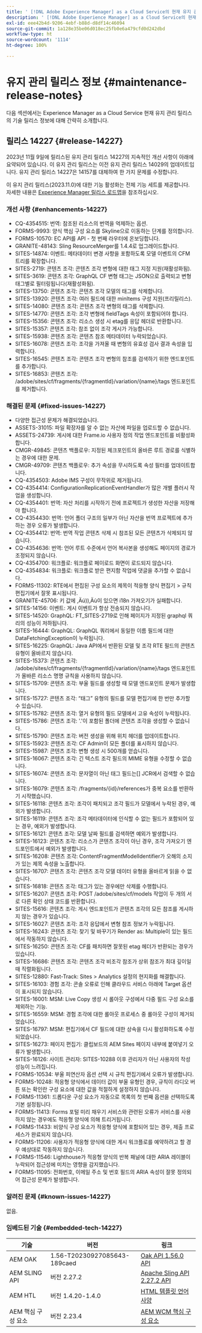 ```yaml
---
title: ' [!DNL Adobe Experience Manager] as a Cloud Service의 현재 유지 관리 릴리스 정보입니다.'
description: ' [!DNL Adobe Experience Manager] as a Cloud Service의 현재 유지 관리 릴리스 정보입니다.'
exl-id: eee42b4d-9206-4ebf-b88d-d8df14c46094
source-git-commit: 1a128e35be06d018ec25fb0e6a479cfd0d242dbd
workflow-type: ht
source-wordcount: '1114'
ht-degree: 100%

---
```


# 유지 관리 릴리스 정보 {#maintenance-release-notes}

다음 섹션에서는 Experience Manager as a Cloud Service 현재 유지 관리 릴리스의 기술 릴리스 정보에 대해 간략히 소개합니다.

## 릴리스 14227 {#release-14227}

2023년 11월 9일에 릴리스된 유지 관리 릴리스 14227의 지속적인 개선 사항이 아래에 요약되어 있습니다. 이 유지 관리 릴리스는 이전 유지 관리 릴리스 14029의 업데이트입니다. 유지 관리 릴리스 14227은 14157를 대체하여 한 가지 문제를 수정합니다.

이 유지 관리 릴리스(2023.11.0)에 대한 기능 활성화는 전체 기능 세트를 제공합니다. 자세한 내용은 [Experience Manager 릴리스 로드맵](https://experienceleague.adobe.com/docs/experience-manager-release-information/aem-release-updates/update-releases-roadmap.html)을 참조하십시오.

### 개선 사항 {#enhancements-14227}

<!--* ASSETS-29631: Assets Cloud: Use dam:roles for secure delivery/search.-->
* CQ-4354515: 번역: 참조된 리소스의 번역을 억제하는 옵션.
* FORMS-9993: 양식 핵심 구성 요소를 Skyline으로 이동하는 단계를 정의합니다.
* FORMS-10570: EC API를 API - 첫 번째 라우터에 온보딩합니다.
* GRANITE-48143: Sling ResourceMerger를 1.4.4로 업그레이드합니다.
* SITES-14874: 이벤트: 메타데이터 변경 사항을 포함하도록 모델 이벤트의 CFM 트리를 확장합니다.
* SITES-2719: 콘텐츠 조각: 콘텐츠 조각 변형에 대한 태그 지정 지원(재활성화됨).
* SITES-3619: 콘텐츠 조각: GraphQL CF 변형 태그는 JSON으로 출력되고 변형 태그별로 필터링됩니다(재활성화됨).
* SITES-13750: 콘텐츠 조각: 콘텐츠 조각 모델의 태그를 삭제합니다.
* SITES-13920: 콘텐츠 조각: 여러 필드에 대한 minItems 구성 지원(프리릴리스).
* SITES-14080: 콘텐츠 조각: 콘텐츠 조각 변형의 태그를 삭제합니다.
* SITES-14770: 콘텐츠 조각: 조각 변형에 fieldTags 속성이 포함되어야 합니다.
* SITES-15356: 콘텐츠 조각: 리소스 생성 시 etag를 응답 헤더로 반환합니다.
* SITES-15357: 콘텐츠 조각: 참조 없이 조각 게시가 가능합니다.
* SITES-15938: 콘텐츠 조각: 콘텐츠 참조 메타데이터 누락되었습니다.
* SITES-16078: 콘텐츠 조각: 조각을 가져올 때 변형의 유효성 검사 결과 속성을 입력합니다.
* SITES-16545: 콘텐츠 조각: 콘텐츠 조각 변형의 참조를 검색하기 위한 엔드포인트를 추가합니다.
* SITES-16853: 콘텐츠 조각: /adobe/sites/cf/fragments/{fragmentId}/variation/{name}/tags 엔드포인트를 제거합니다.

### 해결된 문제 {#fixed-issues-14227}

* 다양한 접근성 문제가 해결되었습니다.
* ASSETS-31015: 파일 확장자를 알 수 없는 자산에 파일을 업로드할 수 없습니다.
* ASSETS-24739: 게시에 대한 Frame.io 사용자 정의 작업 엔드포인트를 비활성화합니다.
* CMGR-49845: 콘텐츠 백플로우: 지정된 체크포인트의 올바른 루트 경로를 식별하는 경우에 대한 문제.
* CMGR-49709: 콘텐츠 백플로우: 추가 속성을 무시하도록 속성 필터를 업데이트합니다.
* CQ-4354503: Adobe IMS 구성이 무작위로 제거됩니다.
* CQ-4354414: ConfigurationReplicationEventHandler가 많은 개별 플러시 작업을 생성합니다.
* CQ-4354401: 번역: 자산 처리를 시작하기 전에 프로젝트가 생성한 자산을 저장해야 합니다.
* CQ-4354430: 번역: 언어 폴더 구조의 일부가 아닌 자산을 번역 프로젝트에 추가하는 경우 오류가 발생합니다.
* CQ-4354412: 번역: 번역 작업 콘텐츠 삭제 시 참조된 모든 콘텐츠가 삭제되지 않습니다.
* CQ-4354636: 번역: 언어 루트 수준에서 언어 복사본을 생성해도 페이지의 경로가 조정되지 않습니다.
* CQ-4354700: 워크플로: 워크플로 페이로드 화면이 로드되지 않습니다.
* CQ-4354834: 워크플로: 워크플로 받은 편지함 작업에 댓글을 추가할 수 없습니다.
* FORMS-11302: RTE에서 편집된 구성 요소의 제목이 적응형 양식 편집기 > 규칙 편집기에서 잘못 표시됩니다.
* GRANITE-45706: 키 값에 ,Äú))‚Äù이 있으면 i18n 가져오기가 실패합니다.
* SITES-14156: 이벤트: 게시 이벤트가 항상 전송되지 않습니다.
* SITES-14520: GraphQL: FT_SITES-2719로 인해 페이지가 지정된 graphql 쿼리의 성능이 저하됩니다.
* SITES-16444: GraphQL: GraphQL 쿼리에서 동일한 이름 필드에 대한 DataFetchingException이 누락됩니다.
* SITES-16225: GraphQL: Java API에서 반환된 모델 및 조각 RTE 필드의 콘텐츠 유형이 올바르지 않습니다.
* SITES-15373: 콘텐츠 조각: /adobe/sites/cf/fragments/{fragmentId}/variation/{name}/tags 엔드포인트가 올바른 리소스 명명 규칙을 사용하지 않습니다.
* SITES-15709: 콘텐츠 조각: 부울 필드를 생성할 때 모델 엔드포인트 문제가 발생합니다.
* SITES-15727: 콘텐츠 조각: “태그” 유형의 필드를 모델 편집기에 한 번만 추가할 수 있습니다.
* SITES-15782: 콘텐츠 조각: 열거 유형의 필드 모델에서 고유 속성이 누락됩니다.
* SITES-15786: 콘텐츠 조각: &#39;.&#39;이 포함된 폴더에 콘텐츠 조각을 생성할 수 없습니다.
* SITES-15790: 콘텐츠 조각: 버전 생성을 위해 위치 헤더를 업데이트합니다.
* SITES-15923: 콘텐츠 조각: CF Admin이 모든 폴더를 표시하지 않습니다.
* SITES-15987: 콘텐츠 조각: 변형 생성 시 500개를 얻습니다.
* SITES-16067: 콘텐츠 조각: 긴 텍스트 조각 필드의 MIME 유형을 수정할 수 없습니다.
* SITES-16074: 콘텐츠 조각: 문자열이 아닌 태그 필드는[] JCR에서 검색할 수 없습니다.
* SITES-16079: 콘텐츠 조각: /fragments/{id}/references가 중복 요소를 반환하기 시작했습니다.
* SITES-16118: 콘텐츠 조각: 조각이 패치되고 조각 필드가 모델에서 누락된 경우, 예외가 발생합니다.
* SITES-16119: 콘텐츠 조각: 조각 메타데이터에 인식할 수 없는 필드가 포함되어 있는 경우, 예외가 발생합니다.
* SITES-16121: 콘텐츠 조각: 모델 날짜 필드를 검색하면 예외가 발생합니다.
* SITES-16123: 콘텐츠 조각: 리소스가 콘텐츠 조각이 아닌 경우, 조각 가져오기 엔드포인트에서 예외가 발생합니다.
* SITES-16208: 콘텐츠 조각: ContentFragmentModelIdentifier가 오해의 소지가 있는 제목 속성을 노출합니다.
* SITES-16707: 콘텐츠 조각: 콘텐츠 조각 모델 데이터 유형을 올바르게 읽을 수 없습니다.
* SITES-16818: 콘텐츠 조각: 태그가 있는 경우에만 삭제를 수행합니다.
* SITES-16207: 콘텐츠 조각: POST /adobe/sites/cf/models 작업이 두 개의 서로 다른 확인 상태 코드를 반환합니다.
* SITES-15616: 콘텐츠 조각: 게시 엔드포인트가 콘텐츠 조각의 모든 참조를 게시하지 않는 경우가 있습니다.
* SITES-16027: 콘텐츠 조각: 조각 응답에서 변형 참조 정보가 누락됩니다.
* SITES-16243: 콘텐츠 조각: 찾기 및 바꾸기가 Render as: Multiple이 있는 필드에서 작동하지 않습니다.
* SITES-16250: 콘텐츠 조각: CF를 패치하면 잘못된 etag 헤더가 반환되는 경우가 있습니다.
* SITES-16686: 콘텐츠 조각: 콘텐츠 조각 비조각 참조가 상위 참조가 최대 깊이일 때 직렬화됩니다.
* SITES-12880: Fast-Track: Sites > Analytics 설정의 현지화를 해결합니다.
* SITES-16103: 경험 조각: 콘솔 오류로 인해 클라우드 서비스 아래에 Target 옵션이 표시되지 않습니다.
* SITES-16001: MSM: Live Copy 생성 시 롤아웃 구성에서 다중 필드 구성 요소를 제외하는 기능.
* SITES-16559: MSM: 경험 조각에 대한 롤아웃 프로세스 중 롤아웃 구성이 제거되었습니다.
* SITES-16797: MSM: 편집기에서 CF 필드에 대한 상속을 다시 활성화하도록 수정되었습니다.
* SITES-16273: 페이지 편집기: 클립보드의 AEM Sites 페이지 내부에 붙여넣기 오류가 발생합니다.
* SITES-16126: 사이트 관리자: SITES-10288 이후 관리자가 아닌 사용자의 작성 성능이 느려집니다.
* FORMS-10534: 부울 피연산자 옵션 선택 시 규칙 편집기에서 오류가 발생합니다.
* FORMS-10248: 적응형 양식에서 데이터 값이 부울 유형인 경우, 규칙이 라디오 버튼 또는 확인란 구성 요소에 대한 값을 적절하게 설정하지 않습니다.
* FORMS-11361: 드롭다운 구성 요소가 자동으로 목록의 첫 번째 옵션을 선택하도록 기본 설정됩니다.
* FORMS-11413: Forms 포털 미리 채우기 서비스와 관련된 오류가 서비스를 사용하지 않는 경우에도 적응형 양식에 의해 트리거됩니다.
* FORMS-11433: 비양식 구성 요소가 적응형 양식에 포함되어 있는 경우, 제출 프로세스가 완료되지 않습니다.
* FORMS-11206: 사용자가 적응형 양식에 대한 게시 워크플로를 예약하려고 할 경우 예상대로 작동하지 않습니다.
* FORMS-11546: Lighthouse가 적응형 양식의 반복 패널에 대한 ARIA 레이블이 누락되어 접근성에 미치는 영향을 감지했습니다.
* FORMS-11095: 전화번호, 이메일 주소 및 번호 필드의 ARIA 속성이 잘못 정의되어 접근성 문제가 발생합니다.

### 알려진 문제 {#known-issues-14227}

없음.

### 임베드된 기술 {#embedded-tech-14227}

| 기술 | 버전 | 링크 |
|---|---|---|
| AEM OAK | 1.56-T20230927085643-189caed | [Oak API 1.56.0 API](https://www.javadoc.io/doc/org.apache.jackrabbit/oak-api/1.56.0/index.html) |
| AEM SLING API | 버전 2.27.2 | [Apache Sling API 2.27.2 API](https://www.javadoc.io/doc/org.apache.sling/org.apache.sling.api/latest/index.html) |
| AEM HTL | 버전 1.4.20-1.4.0 | [HTML 템플릿 언어 사양](https://github.com/adobe/htl-spec) |
| AEM 핵심 구성 요소 | 버전 2.23.4 | [AEM WCM 핵심 구성 요소](https://github.com/adobe/aem-core-wcm-components) |
